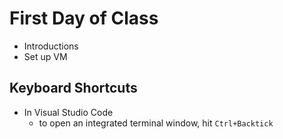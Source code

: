 # First Day of Class

- Introductions
- Set up VM

## Keyboard Shortcuts

- In Visual Studio Code
    - to open an integrated terminal window, hit `Ctrl+Backtick`
